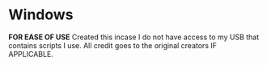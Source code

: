 # Windows
**FOR EASE OF USE**
Created this incase I do not have access to my USB that contains scripts I use.
All credit goes to the original creators IF APPLICABLE.

